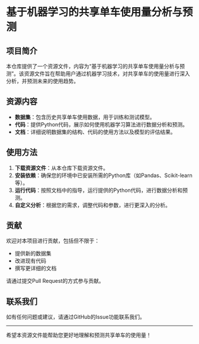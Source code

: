 # 基于机器学习的共享单车使用量分析与预测

## 项目简介

本仓库提供了一个资源文件，内容为“基于机器学习的共享单车使用量分析与预测”。该资源文件旨在帮助用户通过机器学习技术，对共享单车的使用量进行深入分析，并预测未来的使用趋势。

## 资源内容

- **数据集**：包含历史共享单车使用数据，用于训练和测试模型。
- **代码**：提供Python代码，展示如何使用机器学习算法进行数据分析和预测。
- **文档**：详细说明数据集的结构、代码的使用方法以及模型的评估结果。

## 使用方法

1. **下载资源文件**：从本仓库下载资源文件。
2. **安装依赖**：确保您的环境中已安装所需的Python库（如Pandas、Scikit-learn等）。
3. **运行代码**：按照文档中的指导，运行提供的Python代码，进行数据分析和预测。
4. **自定义分析**：根据您的需求，调整代码和参数，进行更深入的分析。

## 贡献

欢迎对本项目进行贡献，包括但不限于：

- 提供新的数据集
- 改进现有代码
- 撰写更详细的文档

请通过提交Pull Request的方式参与贡献。

## 联系我们

如有任何问题或建议，请通过GitHub的Issue功能联系我们。

---

希望本资源文件能帮助您更好地理解和预测共享单车的使用量！
